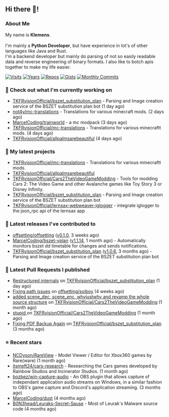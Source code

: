 ## Hi there 👋!




### About Me

My name is **Klemens**.
<br><br>
I'm mainly a **Python Developer**, but have experience in lot's of other languages like Java and Rust.
<br>
I'm a backend developer but mainly do parsing of not so easily readable data and reverse engineering of binary formats. I also like to botch apis together to make my life easier.

[![Visits](https://badges.pufler.dev/visits/TKFRvisionOfficial/TKFRvisionOfficial?style=flat-square&color=black&logo=github)](https://github.com/TKFRvisionOfficial)
[![Years](https://badges.pufler.dev/years/TKFRvisionOfficial?style=flat-square&color=black&logo=github)](https://github.com/TKFRvisionOfficial)
[![Repos](https://badges.pufler.dev/repos/TKFRvisionOfficial?style=flat-square&color=black&logo=github)](https://github.com/TKFRvisionOfficial?tab=repositories)
[![Gists](https://badges.pufler.dev/gists/TKFRvisionOfficial?style=flat-square&color=black&logo=github)](https://gist.github.com/TKFRvisionOfficial)
[![Monthly Commits](https://badges.pufler.dev/commits/monthly/TKFRvisionOfficial?style=flat-square&color=black&logo=github)](https://github.com/TKFRvisionOfficial)

### 👷 Check out what I'm currently working on

- [TKFRvisionOfficial/bszet_substitution_plan](https://github.com/TKFRvisionOfficial/bszet_substitution_plan) - Parsing and Image creation service of the BSZET substitution plan bot (1 day ago)
- [not4y/mc-translations](https://github.com/not4y/mc-translations) - Translations for various minecraft mods. (2 days ago)
- [MarcelCoding/trainworld](https://github.com/MarcelCoding/trainworld) - a mc modpack (3 days ago)
- [TKFRvisionOfficial/mc-translations](https://github.com/TKFRvisionOfficial/mc-translations) - Translations for various minecraftt mods. (4 days ago)
- [TKFRvisionOfficial/allpalmsarebeautiful](https://github.com/TKFRvisionOfficial/allpalmsarebeautiful) (4 days ago)

### 🌱 My latest projects

- [TKFRvisionOfficial/mc-translations](https://github.com/TKFRvisionOfficial/mc-translations) - Translations for various minecraftt mods.
- [TKFRvisionOfficial/allpalmsarebeautiful](https://github.com/TKFRvisionOfficial/allpalmsarebeautiful)
- [TKFRvisionOfficial/Cars2TheVideoGameModding](https://github.com/TKFRvisionOfficial/Cars2TheVideoGameModding) - Tools for modding Cars 2: The Video Game and other Avalanche games like Toy Story 3 or Disney Infinity.
- [TKFRvisionOfficial/bszet_substitution_plan](https://github.com/TKFRvisionOfficial/bszet_substitution_plan) - Parsing and Image creation service of the BSZET substitution plan bot
- [TKFRvisionOfficial/lernsax-webweaver-iglogger](https://github.com/TKFRvisionOfficial/lernsax-webweaver-iglogger) - integrate iglogger to the json_rpc api of the lernsax app

### 🔭 Latest releases I've contributed to

- [offsetting/offsetting](https://github.com/offsetting/offsetting) ([v0.1.0](https://github.com/offsetting/offsetting/releases/tag/v0.1.0), 3 weeks ago)
- [MarcelCoding/bszet-vplan](https://github.com/MarcelCoding/bszet-vplan) ([v1.1.14](https://github.com/MarcelCoding/bszet-vplan/releases/tag/v1.1.14), 1 month ago) - Automatically monitors bszet dd timetable for changes and sends notifications.
- [TKFRvisionOfficial/bszet_substitution_plan](https://github.com/TKFRvisionOfficial/bszet_substitution_plan) ([v1.0.6](https://github.com/TKFRvisionOfficial/bszet_substitution_plan/releases/tag/v1.0.6), 3 months ago) - Parsing and Image creation service of the BSZET substitution plan bot

### 🔨 Latest Pull Requests I published

- [Restructured internals](https://github.com/TKFRvisionOfficial/bszet_substitution_plan/pull/47) on [TKFRvisionOfficial/bszet_substitution_plan](https://github.com/TKFRvisionOfficial/bszet_substitution_plan) (1 day ago)
- [Fixing path issues](https://github.com/offsetting/soiboy/pull/4) on [offsetting/soiboy](https://github.com/offsetting/soiboy) (4 weeks ago)
- [added scene_dec, scene_enc, whyjustwhy and revamp the whole source structure](https://github.com/TKFRvisionOfficial/Cars2TheVideoGameModding/pull/2) on [TKFRvisionOfficial/Cars2TheVideoGameModding](https://github.com/TKFRvisionOfficial/Cars2TheVideoGameModding) (1 month ago)
- [stupid ](https://github.com/TKFRvisionOfficial/Cars2TheVideoGameModding/pull/1) on [TKFRvisionOfficial/Cars2TheVideoGameModding](https://github.com/TKFRvisionOfficial/Cars2TheVideoGameModding) (1 month ago)
- [Fixing PDF Backup Again](https://github.com/TKFRvisionOfficial/bszet_substitution_plan/pull/46) on [TKFRvisionOfficial/bszet_substitution_plan](https://github.com/TKFRvisionOfficial/bszet_substitution_plan) (3 months ago)

### ⭐ Recent stars

- [NCDyson/RareView](https://github.com/NCDyson/RareView) - Model Viewer / Editor for Xbox360 games by Rare(ware) (1 month ago)
- [itsmeft24/cars-research](https://github.com/itsmeft24/cars-research) - Researching the Cars games developed by Rainbow Studios and Incinerator Studios. (1 month ago)
- [bozbez/win-capture-audio](https://github.com/bozbez/win-capture-audio) - An OBS plugin that allows capture of independant application audio streams on Windows, in a similar fashion to OBS&#39;s game capture and Discord&#39;s application streaming. (3 months ago)
- [MarcelCoding/dust](https://github.com/MarcelCoding/dust) (4 months ago)
- [B0N3head/Leuraks-Secret-Sause](https://github.com/B0N3head/Leuraks-Secret-Sause) - Most of Leurak&#39;s Malware source code (4 months ago)
